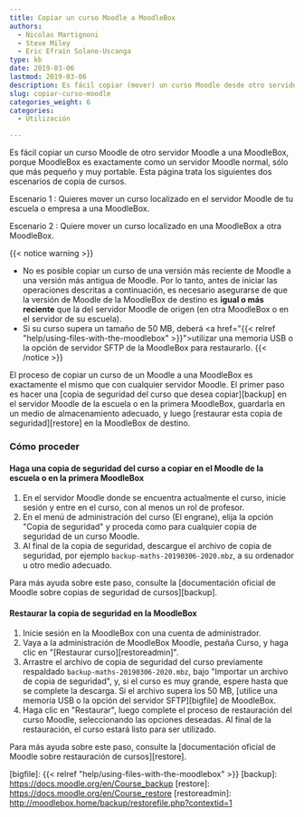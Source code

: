 ```yaml
---
title: Copiar un curso Moodle a MoodleBox
authors:
  - Nicolas Martignoni
  - Steve Miley
  - Eric Efrain Solano-Uscanga
type: kb
date: 2019-03-06
lastmod: 2019-03-06
description: Es fácil copiar (mover) un curso Moodle desde otro servidor Moodle a una MoodleBox.
slug: copiar-curso-moodle
categories_weight: 6
categories:
  - Utilización

---
```


Es fácil copiar un curso Moodle de otro servidor Moodle a una MoodleBox, porque MoodleBox es exactamente como un servidor Moodle normal, sólo que más pequeño y muy portable. Esta página trata los siguientes dos escenarios de copia de cursos.

Escenario 1
: Quieres mover un curso localizado en el servidor Moodle de tu escuela o empresa a una MoodleBox.

Escenario 2
: Quiere mover un curso localizado en una MoodleBox a otra MoodleBox.

{{< notice warning >}}
- No es posible copiar un curso de una versión más reciente de Moodle a una versión más antigua de Moodle. Por lo tanto, antes de iniciar las operaciones descritas a continuación, es necesario asegurarse de que la versión de Moodle de la MoodleBox de destino es __igual o más reciente__ que la del servidor Moodle de origen (en otra MoodleBox o en el servidor de su escuela).
- Si su curso supera un tamaño de 50 MB, deberá <a href="{{< relref "help/using-files-with-the-moodlebox" >}}">utilizar una memoria USB o la opción de servidor SFTP</a> de la MoodleBox para restaurarlo.
{{< /notice >}}

El proceso de copiar un curso de un Moodle a una MoodleBox es exactamente el mismo que con cualquier servidor Moodle. El primer paso es hacer una [copia de seguridad del curso que desea copiar][backup] en el servidor Moodle de la escuela o en la primera MoodleBox, guardarla en un medio de almacenamiento adecuado, y luego [restaurar esta copia de seguridad][restore] en la MoodleBox de destino.

### Cómo proceder

#### Haga una copia de seguridad del curso a copiar en el Moodle de la escuela o en la primera MoodleBox

1. En el servidor Moodle donde se encuentra actualmente el curso, inicie sesión y entre en el curso, con al menos un rol de profesor.
1. En el menú de administración del curso (El engrane), elija la opción "Copia de seguridad" y proceda como para cualquier copia de seguridad de un curso Moodle.
1. Al final de la copia de seguridad, descargue el archivo de copia de seguridad, por ejemplo `backup-maths-20190306-2020.mbz`, a su ordenador u otro medio adecuado.

Para más ayuda sobre este paso, consulte la [documentación oficial de Moodle sobre copias de seguridad de cursos][backup].

#### Restaurar la copia de seguridad en la MoodleBox

1. Inicie sesión en la MoodleBox con una cuenta de administrador.
1. Vaya a la administración de MoodleBox Moodle, pestaña Curso, y haga clic en "[Restaurar curso][restoreadmin]".
1. Arrastre el archivo de copia de seguridad del curso previamente respaldado `backup-maths-20190306-2020.mbz`, bajo "Importar un archivo de copia de seguridad", y, si el curso es muy grande, espere hasta que se complete la descarga. Si el archivo supera los 50 MB, [utilice una memoria USB o la opción del servidor SFTP][bigfile] de MoodleBox.
1. Haga clic en "Restaurar", luego complete el proceso de restauración del curso Moodle, seleccionando las opciones deseadas. Al final de la restauración, el curso estará listo para ser utilizado.

Para más ayuda sobre este paso, consulte la [documentación oficial de Moodle sobre restauración de cursos][restore].

  [bigfile]: {{< relref "help/using-files-with-the-moodlebox" >}}
  [backup]: https://docs.moodle.org/en/Course_backup
  [restore]: https://docs.moodle.org/en/Course_restore
  [restoreadmin]: http://moodlebox.home/backup/restorefile.php?contextid=1
